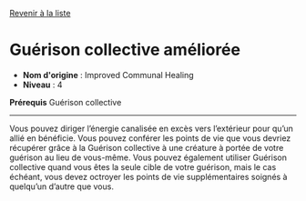 [Revenir à la liste](list.md)

# Guérison collective améliorée

 * **Nom d'origine** : Improved Communal Healing
 * **Niveau** : 4


<p><strong> Prérequis</strong> Guérison collective</p>
<hr>
<p> Vous pouvez diriger l’énergie canalisée en excès vers l’extérieur pour qu’un allié en bénéficie. Vous pouvez conférer les points de vie que vous devriez récupérer grâce à la Guérison collective à une créature à portée de votre guérison au lieu de vous-même. Vous pouvez également utiliser Guérison collective quand vous êtes la seule cible de votre guérison, mais le cas échéant, vous devez octroyer les points de vie supplémentaires soignés à quelqu’un d’autre que vous.</p>